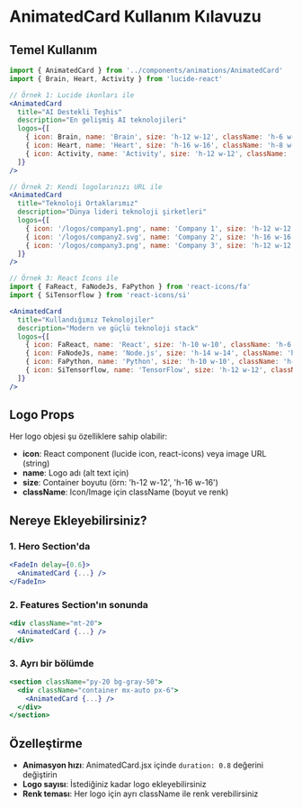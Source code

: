 # AnimatedCard Kullanım Kılavuzu

## Temel Kullanım

```jsx
import { AnimatedCard } from '../components/animations/AnimatedCard'
import { Brain, Heart, Activity } from 'lucide-react'

// Örnek 1: Lucide ikonları ile
<AnimatedCard
  title="AI Destekli Teşhis"
  description="En gelişmiş AI teknolojileri"
  logos={[
    { icon: Brain, name: 'Brain', size: 'h-12 w-12', className: 'h-6 w-6 text-primary-500' },
    { icon: Heart, name: 'Heart', size: 'h-16 w-16', className: 'h-8 w-8 text-red-500' },
    { icon: Activity, name: 'Activity', size: 'h-12 w-12', className: 'h-6 w-6 text-green-500' },
  ]}
/>

// Örnek 2: Kendi logolarınızı URL ile
<AnimatedCard
  title="Teknoloji Ortaklarımız"
  description="Dünya lideri teknoloji şirketleri"
  logos={[
    { icon: '/logos/company1.png', name: 'Company 1', size: 'h-12 w-12', className: 'h-8 w-8' },
    { icon: '/logos/company2.svg', name: 'Company 2', size: 'h-16 w-16', className: 'h-10 w-10' },
    { icon: '/logos/company3.png', name: 'Company 3', size: 'h-12 w-12', className: 'h-8 w-8' },
  ]}
/>

// Örnek 3: React Icons ile
import { FaReact, FaNodeJs, FaPython } from 'react-icons/fa'
import { SiTensorflow } from 'react-icons/si'

<AnimatedCard
  title="Kullandığımız Teknolojiler"
  description="Modern ve güçlü teknoloji stack"
  logos={[
    { icon: FaReact, name: 'React', size: 'h-10 w-10', className: 'h-6 w-6 text-blue-500' },
    { icon: FaNodeJs, name: 'Node.js', size: 'h-14 w-14', className: 'h-8 w-8 text-green-600' },
    { icon: FaPython, name: 'Python', size: 'h-10 w-10', className: 'h-6 w-6 text-yellow-500' },
    { icon: SiTensorflow, name: 'TensorFlow', size: 'h-12 w-12', className: 'h-7 w-7 text-orange-500' },
  ]}
/>
```

## Logo Props

Her logo objesi şu özelliklere sahip olabilir:

- **icon**: React component (lucide icon, react-icons) veya image URL (string)
- **name**: Logo adı (alt text için)
- **size**: Container boyutu (örn: 'h-12 w-12', 'h-16 w-16')
- **className**: Icon/Image için className (boyut ve renk)

## Nereye Ekleyebilirsiniz?

### 1. Hero Section'da
```jsx
<FadeIn delay={0.6}>
  <AnimatedCard {...} />
</FadeIn>
```

### 2. Features Section'ın sonunda
```jsx
<div className="mt-20">
  <AnimatedCard {...} />
</div>
```

### 3. Ayrı bir bölümde
```jsx
<section className="py-20 bg-gray-50">
  <div className="container mx-auto px-6">
    <AnimatedCard {...} />
  </div>
</section>
```

## Özelleştirme

- **Animasyon hızı**: AnimatedCard.jsx içinde `duration: 0.8` değerini değiştirin
- **Logo sayısı**: İstediğiniz kadar logo ekleyebilirsiniz
- **Renk teması**: Her logo için ayrı className ile renk verebilirsiniz


